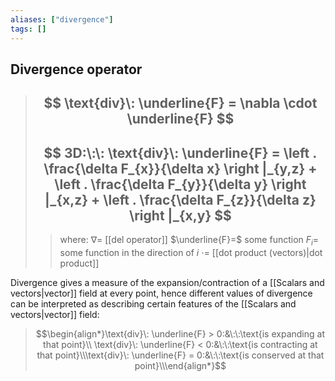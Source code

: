```yaml
---
aliases: ["divergence"]
tags: []
---
```


## Divergence operator


> ## $$ \text{div}\: \underline{F} = \nabla \cdot \underline{F} $$ 
> ## $$ 3D:\:\: \text{div}\: \underline{F} =  \left . \frac{\delta F_{x}}{\delta x} \right |_{y,z} + \left . \frac{\delta F_{y}}{\delta y} \right |_{x,z} + \left . \frac{\delta F_{z}}{\delta z} \right |_{x,y} $$
>> where:
>> $\nabla=$ [[del operator]]
>> $\underline{F}=$ some function
>> $F_{i}=$ some function in the direction of $i$
>> $\cdot=$ [[dot product (vectors)|dot product]]

Divergence gives a measure of the expansion/contraction of a [[Scalars and vectors|vector]] field at every point, hence different values of divergence can be interpreted as describing certain features of the [[Scalars and vectors|vector]] field:

> $$\begin{align*}\text{div}\: \underline{F} > 0:&\:\:\text{is expanding at that point}\\ \text{div}\: \underline{F} < 0:&\:\:\text{is contracting at that point}\\\text{div}\: \underline{F} = 0:&\:\:\text{is conserved at that point}\\\end{align*}$$
